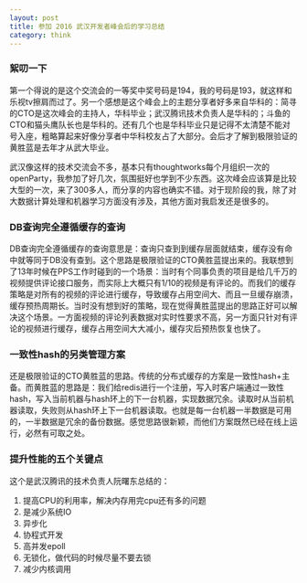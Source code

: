 ```yaml
---
layout: post
title: 参加 2016 武汉开发者峰会后的学习总结
category: think
---
```


### 絮叨一下
第一个得说的是这个交流会的一等奖中奖号码是194，我的号码是193，就这样和乐视tv擦肩而过了。另一个感想是这个峰会上的主题分享者好多来自华科的：简寻的CTO是这次峰会的主持人，华科毕业；武汉腾讯技术负责人是华科的；斗鱼的CTO和猫头鹰队长也是华科的。还有几个也是华科毕业只是记得不太清楚不能对号入座，粗略算起来好像分享者中华科校友占了大部分。会后才了解到极限验证的黄胜蓝是去年才从武大毕业。

武汉像这样的技术交流会不多，基本只有thoughtworks每个月组织一次的openParty，我参加了好几次，氛围挺好也学到不少东西。这次峰会应该算是比较大型的一次，来了300多人，而分享的内容也确实不错。对于现阶段的我，除了对大数据计算处理和机器学习方面没有涉及，其他方面对我启发还是很多的。

### DB查询完全遵循缓存的查询
DB查询完全遵循缓存的查询意思是：查询只查到到缓存层面就结束，缓存没有命中就等同于DB没有查到。这个思路是极限验证的CTO黄胜蓝提出来的。我联想到了13年时候在PPS工作时碰到的一个场景：当时有个同事负责的项目是给几千万的视频提供评论接口服务，而实际上大概只有1/10的视频是有评论的。而我们的缓存策略是对所有的视频的评论进行缓存，导致缓存占用空间大、而且一旦缓存崩溃，缓存预热周期长。当时没有想到好的策略，现在觉得黄胜蓝提出的思路正好可以解决这个场景。一方面视频的评论列表数据对实时性要求不高，另一方面只针对有评论的视频进行缓存，缓存占用空间大大减小，缓存灾后预热恢复也快了。

### 一致性hash的另类管理方案
还是极限验证的CTO黄胜蓝的思路。传统的分布式缓存的方案是一致性hash+主备。而黄胜蓝的思路是：我们给redis进行一个注册，写入时客户端通过一致性hash，写入当前机器与hash环上的下一台机器，实现数据冗余。读取时从当前机器读取，失败则从hash环上下一台机器读取。也就是每一台机器一半数据是可用的，一半数据是冗余的备份数据。感觉思路很新颖，而他们方案既然已经在线上运行，必然有可取之处。

### 提升性能的五个关键点
这个是武汉腾讯的技术负责人阮曙东总结的：

1. 提高CPU的利用率，解决内存用完cpu还有多的问题
2. 是减少系统IO
3. 异步化
4. 协程式开发
5. 高并发epoll
6. 无锁化，做代码的时候尽量不要去锁
7. 减少内核调用 

